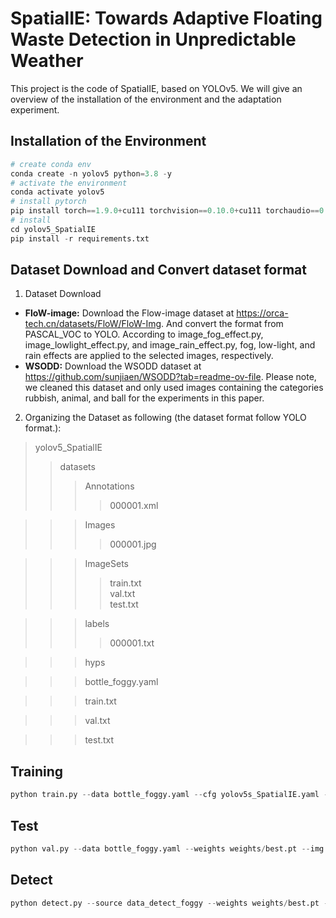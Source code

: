 # SpatialIE: Towards Adaptive Floating Waste Detection in Unpredictable Weather
This project is the code of SpatialIE, based on YOLOv5. We will give an overview of the installation of the environment and the adaptation experiment.
## Installation of the Environment
```python
# create conda env
conda create -n yolov5 python=3.8 -y
# activate the environment
conda activate yolov5
# install pytorch
pip install torch==1.9.0+cu111 torchvision==0.10.0+cu111 torchaudio==0.9.0 -f https://download.pytorch.org/whl/torch_stable.html
# install
cd yolov5_SpatialIE
pip install -r requirements.txt
```
## Dataset Download and Convert dataset format
1. Dataset Download
*   **FloW-image:** Download the Flow-image dataset at https://orca-tech.cn/datasets/FloW/FloW-Img. And convert the format from PASCAL_VOC to YOLO. According to image_fog_effect.py, image_lowlight_effect.py, and image_rain_effect.py, fog, low-light, and rain effects are applied to the selected images, respectively.
*   **WSODD:** Download the WSODD dataset at https://github.com/sunjiaen/WSODD?tab=readme-ov-file. Please note, we cleaned this dataset and only used images containing the categories rubbish, animal, and ball for the experiments in this paper.
2. Organizing the Dataset as following (the dataset format follow YOLO format.):
> yolov5_SpatialIE
>> datasets
>>> Annotations
>>>> 000001.xml
   
>>> Images  
>>>> 000001.jpg

>>> ImageSets  
>>>> train.txt  
>>>> val.txt  
>>>> test.txt
  
>>> labels  
>>>> 000001.txt

>>> hyps

>>> bottle_foggy.yaml

>>> train.txt

>>> val.txt

>>> test.txt
## Training
```python
python train.py --data bottle_foggy.yaml --cfg yolov5s_SpatialIE.yaml --weights '' --epochs 300 --device 0
```
## Test
```python
python val.py --data bottle_foggy.yaml --weights weights/best.pt --img 640 
```
## Detect
```python
python detect.py --source data_detect_foggy --weights weights/best.pt --img 640 
```


















